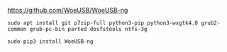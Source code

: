https://github.com/WoeUSB/WoeUSB-ng

```
sudo apt install git p7zip-full python3-pip python3-wxgtk4.0 grub2-common grub-pc-bin parted dosfstools ntfs-3g

sudo pip3 install WoeUSB-ng
```

